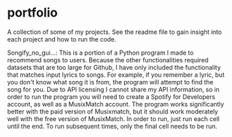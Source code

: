 # portfolio
A collection of some of my projects. See the readme file to gain insight into each project and how to run the code.

Songify_no_gui...: This is a portion of a Python program I made to recommend songs to users. Because the other functionalities required datasets that are too large for Github, I have only included the functionality that matches input lyrics to songs. For example, if you remember a lyric, but you don't know what song it is from, the program will attempt to find the song for you. Due to API licensing I cannot share my API information, so in order to run the program you will need to create a Spotify for Developers account, as well as a MusixMatch account. The program works significantly better with the paid version of Musixmatch, but it should work moderately well with the free version of MusixMatch. In order to run, just run each cell until the end. To run subsequent times, only the final cell needs to be run.
